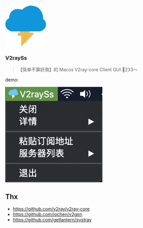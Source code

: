 ![](./resources/logo_on.png)
### V2raySs

> 【简单不算好用】的 Macos V2ray-core Client GUI 🤔233～

demo:

![](./docs/demo.png)


## Thx
- https://github.com/v2ray/v2ray-core
- https://github.com/iochen/v2gen
- https://github.com/getlantern/systray